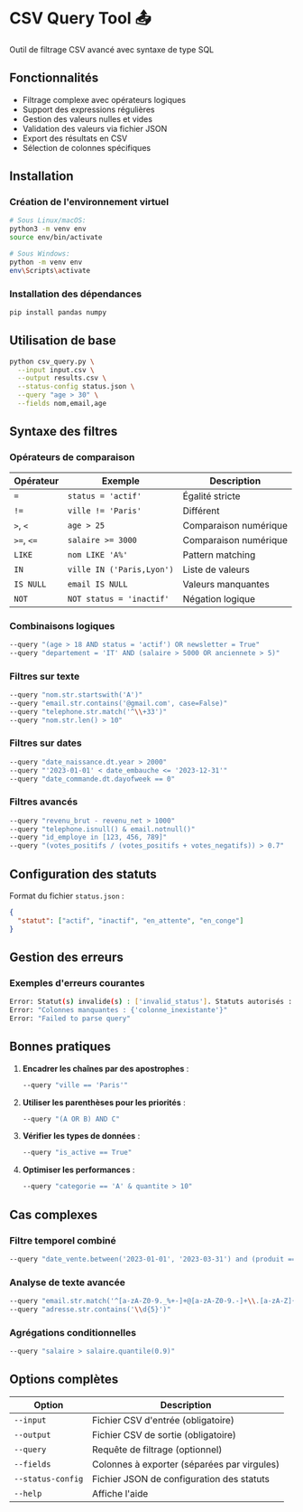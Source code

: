 # CSV Query Tool :outbox_tray:

Outil de filtrage CSV avancé avec syntaxe de type SQL

## Fonctionnalités

- Filtrage complexe avec opérateurs logiques
- Support des expressions régulières
- Gestion des valeurs nulles et vides
- Validation des valeurs via fichier JSON
- Export des résultats en CSV
- Sélection de colonnes spécifiques

## Installation

### Création de l'environnement virtuel

```bash
# Sous Linux/macOS:
python3 -m venv env
source env/bin/activate

# Sous Windows:
python -m venv env
env\Scripts\activate
```

### Installation des dépendances

```bash
pip install pandas numpy
```

## Utilisation de base

```bash
python csv_query.py \
  --input input.csv \
  --output results.csv \
  --status-config status.json \
  --query "age > 30" \
  --fields nom,email,age
```

## Syntaxe des filtres

### Opérateurs de comparaison
| Opérateur | Exemple                     | Description                      |
|-----------|-----------------------------|----------------------------------|
| `=`       | `status = 'actif'`          | Égalité stricte                 |
| `!=`      | `ville != 'Paris'`          | Différent                       |
| `>`, `<`  | `age > 25`                  | Comparaison numérique           |
| `>=`, `<=`| `salaire >= 3000`           | Comparaison numérique           |
| `LIKE`    | `nom LIKE 'A%'`             | Pattern matching                |
| `IN`      | `ville IN ('Paris,Lyon')`   | Liste de valeurs                |
| `IS NULL` | `email IS NULL`             | Valeurs manquantes              |
| `NOT`     | `NOT status = 'inactif'`    | Négation logique                |

### Combinaisons logiques
```bash
--query "(age > 18 AND status = 'actif') OR newsletter = True"
--query "departement = 'IT' AND (salaire > 5000 OR anciennete > 5)"
```

### Filtres sur texte
```bash
--query "nom.str.startswith('A')"
--query "email.str.contains('@gmail.com', case=False)"
--query "telephone.str.match('^\\+33')"
--query "nom.str.len() > 10"
```

### Filtres sur dates
```bash
--query "date_naissance.dt.year > 2000"
--query "'2023-01-01' < date_embauche <= '2023-12-31'"
--query "date_commande.dt.dayofweek == 0"
```

### Filtres avancés
```bash
--query "revenu_brut - revenu_net > 1000"
--query "telephone.isnull() & email.notnull()"
--query "id_employe in [123, 456, 789]"
--query "(votes_positifs / (votes_positifs + votes_negatifs)) > 0.7"
```

## Configuration des statuts

Format du fichier `status.json` :
```json
{
  "statut": ["actif", "inactif", "en_attente", "en_conge"]
}
```

## Gestion des erreurs

### Exemples d'erreurs courantes
```bash
Error: Statut(s) invalide(s) : ['invalid_status']. Statuts autorisés : ['actif', 'inactif']
Error: "Colonnes manquantes : {'colonne_inexistante'}"
Error: "Failed to parse query"
```

## Bonnes pratiques

1. **Encadrer les chaînes par des apostrophes** :
   ```bash
   --query "ville == 'Paris'"
   ```
2. **Utiliser les parenthèses pour les priorités** :
   ```bash
   --query "(A OR B) AND C"
   ```
3. **Vérifier les types de données** :
   ```bash
   --query "is_active == True"
   ```
4. **Optimiser les performances** :
   ```bash
   --query "categorie == 'A' & quantite > 10"
   ```

## Cas complexes

### Filtre temporel combiné
```bash
--query "date_vente.between('2023-01-01', '2023-03-31') and (produit == 'ordinateur' or produit == 'telephone') and taux_remise > 0.2"
```

### Analyse de texte avancée
```bash
--query "email.str.match('^[a-zA-Z0-9._%+-]+@[a-zA-Z0-9.-]+\\.[a-zA-Z]{2,}$')"
--query "adresse.str.contains('\\d{5}')"
```

### Agrégations conditionnelles
```bash
--query "salaire > salaire.quantile(0.9)"
```

## Options complètes

| Option            | Description                               |
|-------------------|-------------------------------------------|
| `--input`         | Fichier CSV d'entrée (obligatoire)        |
| `--output`        | Fichier CSV de sortie (obligatoire)       |
| `--query`         | Requête de filtrage (optionnel)           |
| `--fields`        | Colonnes à exporter (séparées par virgules) |
| `--status-config` | Fichier JSON de configuration des statuts |
| `--help`          | Affiche l'aide                            |

